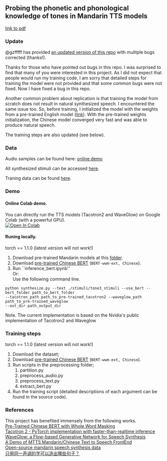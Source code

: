 ## Probing the phonetic and phonological knowledge of tones in Mandarin TTS models 
[link to pdf](https://www.isca-speech.org/archive_v0/SpeechProsody_2020/pdfs/51.pdf)

### Update
@gzfffff has provided [an updated version of this repo](https://github.com/gzfffff/probing-TTS-models) with mulitple bugs corrected (thanks!). 

Thanks for those who have pointed out bugs in this repo. I was surprised to find that many of you were interested in this project. As I did not expect that people would run my training code, I am sorry that detailed steps for training the model were not provided and that some common bugs were not fixed. Now I have fixed a bug in this repo. 

Another common problem about replication is that training the model from scratch does not result in natural synthesized speech. I encountered the same issue too. So, before training, I initialized the model with the weights from a pre-trained English model ([link](https://github.com/NVIDIA/tacotron2)). With the pre-trained weights initialization, the Chinese model converged very fast and was able to produce natural speech. 

The training steps are also updated (see below). 


### Data

Audio samples can be found here: [online demo](https://lingjzhu.github.io/TTS_and_Tone_demo/)

All synthesized stimuli can be accessed [here](https://drive.google.com/drive/folders/1AX0jqPnigC2s2CSuDbWhNwVRwcFg8dmM?usp=sharing).

Traning data can be found [here](https://www.data-baker.com/open_source.html).

### Demo
#### Online Colab demo.  
You can directly run the TTS models (Tacotron2 and WaveGlow) on Google Colab (with a powerful GPU).  
  [![Open In Colab](https://colab.research.google.com/assets/colab-badge.svg)](https://colab.research.google.com/github/lingjzhu/probing-TTS-models/blob/master/TTS_colab_demo.ipynb)  
  
#### Runing locally.  
torch == 1.1.0 (latest version will not work!)
1. Download pre-trained Mandarin models at this [folder](https://drive.google.com/drive/folders/1Sf9t4IzMVGAgcznoTIn2mRNlcVkZuE3w?usp=sharing).
2. Download [pre-trained Chinese BERT](https://github.com/ymcui/Chinese-BERT-wwm) (`BERT-wwm-ext, Chinese`).
3. Run ``inference_bert.ipynb''   
Or:  
   Use the following command line.  
```
python synthesize.py --text ./stimuli/tone3_stimuli --use_bert --bert_folder path_to_bert_folder 
--tacotron_path path_to_pre-trained_tacotron2 --waveglow_path path_to_pre-trained_waveglow 
--out_dir path_output_dir
```

Note. The current implementation is based on the Nvidia's public implementation of Tacotron2 and Waveglow

### Training steps
torch == 1.1.0 (latest version will not work!)
1. Download the dataset;
2. Download [pre-trained Chinese BERT](https://github.com/ymcui/Chinese-BERT-wwm) (`BERT-wwm-ext, Chinese`).
3. Run scripts in the preprocessing folder;
    1. partition.py
    2. preprocess_audio.py
    3. preprocess_text.py
    4. extract_bert.py
4. Run the training script (detailed descriptions of each argument can be found in the source code).



### References
This project has benefited immensely from the following works.  
[Pre-Trained Chinese BERT with Whole Word Masking](https://github.com/ymcui/Chinese-BERT-wwm)  
[Tacotron 2 - PyTorch implementation with faster-than-realtime inference](https://github.com/NVIDIA/tacotron2)  
[WaveGlow: a Flow-based Generative Network for Speech Synthesis](https://github.com/NVIDIA/waveglow)  
[A Demo of MTTS Mandarin/Chinese Text to Speech FrontEnd](https://github.com/Jackiexiao/MTTS)  
[Open-source mandarin speech synthesis data](https://www.data-baker.com/open_source.html)  
[只用同一声调的字可以造出哪些句子？](https://www.zhihu.com/question/27733544)  
